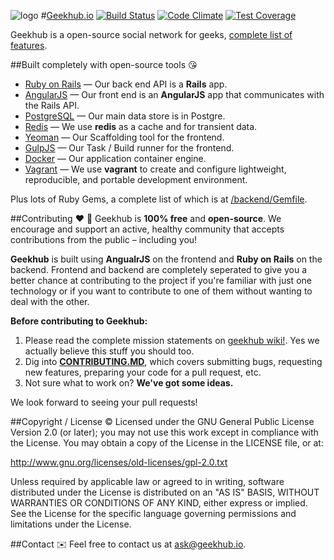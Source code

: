 ![logo](https://github.com/adham90/geekhub/blob/master/logo.jpg "geekhub.io")
#[Geekhub.io](http://www.geekhub.io) [![Build Status](https://travis-ci.org/adham90/geekhub.svg?branch=master)](https://travis-ci.org/adham90/geekhub) [![Code Climate](https://codeclimate.com/github/adham90/geekhub/badges/gpa.svg)](https://codeclimate.com/github/adham90/geekhub) [![Test Coverage](https://codeclimate.com/github/adham90/geekhub/badges/coverage.svg)](https://codeclimate.com/github/adham90/geekhub)

Geekhub is a open-source social network for geeks, [complete list of features](https://github.com/adham90/geekhub/wiki/Features).

##Built completely with open-source tools :kissing_heart:

* [Ruby on Rails] — Our back end API is a **Rails** app.
* [AngularJS] — Our front end is an **AngularJS** app that communicates with the Rails API.
* [PostgreSQL] — Our main data store is in Postgre.
* [Redis] — We use **redis** as a cache and for transient data.
* [Yeoman] — Our Scaffolding tool for the frontend.
* [GulpJS] — Our Task / Build runner for the frontend.
* [Docker] — Our application container engine.
* [Vagrant] — We use **vagrant** to create and configure lightweight, reproducible, and portable development environment.

Plus lots of Ruby Gems, a complete list of which is at [/backend/Gemfile].


##Contributing :heart: :beer:
Geekhub is **100% free** and **open-source**. We encourage and support an active, healthy community that accepts contributions from the public – including you!

**Geekhub** is built using **AngualrJS** on the frontend and **Ruby on Rails** on the backend. Frontend and backend are completely seperated to give you a better chance at contributing to the project if you're familiar with just one technology or if you want to contribute to one of them without wanting to deal with the other.

**Before contributing to Geekhub:**

1. Please read the complete mission statements on [geekhub wiki!]. Yes we actually believe this stuff you should too.
2. Dig into **[CONTRIBUTING.MD]**, which covers submitting bugs, requesting new features, preparing your code for a pull request, etc.
3. Not sure what to work on? **We've got some ideas.**

We look forward to seeing your pull requests!

##Copyright / License :copyright:
Licensed under the GNU General Public License Version 2.0 (or later); you may not use this work except in compliance with the License. You may obtain a copy of the License in the LICENSE file, or at:

http://www.gnu.org/licenses/old-licenses/gpl-2.0.txt

Unless required by applicable law or agreed to in writing, software distributed under the License is distributed on an "AS IS" BASIS, WITHOUT WARRANTIES OR CONDITIONS OF ANY KIND, either express or implied. See the License for the specific language governing permissions and limitations under the License.

##Contact :envelope:
Feel free to contact us at [ask@geekhub.io](mailto:ask@geekhub.io).


[Geekhub]: http://www.geekhub.io
[Ruby on Rails]: https://github.com/rails/rails
[AngularJS]: https://github.com/angular/angular.js
[PostgreSQL]: https://github.com/postgres/postgres
[Redis]: https://github.com/antirez/redis
[/backend/Gemfile]: https://github.com/adham90/geekhub/blob/master/backend%2FGemfile
[CONTRIBUTORS.md]: https://github.com/adham90/geekhub/blob/master/CONTRIBUTORS.md
[CONTRIBUTING.md]: https://github.com/adham90/geekhub/blob/master/CONTRIBUTING.md
[geekhub wiki!]: https://github.com/adham90/geekhub/wiki
[Vagrant]: https://github.com/mitchellh/vagrant
[Docker]: https://github.com/docker/docker
[GulpJS]: https://github.com/gulpjs/gulp
[Yeoman]: https://github.com/yeoman

